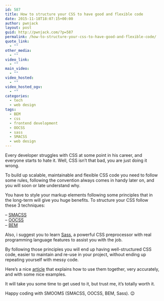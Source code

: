 ```yaml
---
id: 587
title: How to structure your CSS to have good and flexible code
date: 2015-11-18T18:07:15+00:00
author: pwnjack
layout: post
guid: http://pwnjack.com/?p=587
permalink: /how-to-structure-your-css-to-have-good-and-flexible-code/
quote_link:
  - ""
other_media:
  - ""
video_link:
  - ""
main_video:
  - ""
video_hosted:
  - ""
video_hosted_ogv:
  - ""
categories:
  - tech
  - web design
tags:
  - BEM
  - css
  - frontend development
  - OOCSS
  - sass
  - SMACSS
  - web design
---
```

Every developer struggles with CSS at some point in his career, and everyone starts to hate it. Well, CSS isn&#8217;t that bad, you are just doing it wrong.

To build up scalable, maintainable and flexible CSS code you need to follow some rules, following the convention always comes in handy later on, and you will soon or late understand why.

You have to style your markup elements following some principles that in the long-term will give you huge benefits. To structure your CSS follow these 3 techniques:

&#8211; <a href="https://smacss.com/" target="_blank">SMACSS</a>  
&#8211; <a href="http://www.smashingmagazine.com/2011/12/an-introduction-to-object-oriented-css-oocss/" target="_blank">OOCSS</a>  
&#8211; <a href="http://blog.decaf.de/2015/06/24/why-bem-in-a-nutshell/" target="_blank">BEM</a>

Also, i suggest you to learn <a href="http://sass-lang.com/" target="_blank">Sass</a>, a powerful CSS preprocessor with real programming language features to assist you with the job.

By following those principles you will end up having well-structured CSS code, easier to maintain and re-use in your project, without ending up repeating yourself with messy code.

Here&#8217;s a nice <a href="https://mattstauffer.co/blog/organizing-css-oocss-smacss-and-bem" target="_blank">article</a> that explains how to use them together, very accurately, and with some nice examples.

It will take you some time to get used to it, but trust me, it&#8217;s totally worth it.

Happy coding with SMOOMS (SMACSS, OOCSS, BEM, Sass). 😉
